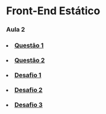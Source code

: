 # Front-End Estático

<h3>Aula 2<h3/>
<Il>
<li><a href = "https://mosilva.github.io/FrontEndEstatico/Exercicio/2/questao1.html"> Questão 1<a/></li>
<br/>
<li><a href = "https://mosilva.github.io/FrontEndEstatico/Exercicio/2/questao2"> Questão 2<a/></li>
<br/>
<li><a href = "https://mosilva.github.io/FrontEndEstatico/Desafio/2/Desafio1/Desafio1"> Desafio 1<a/></li>
<br/>
<li><a href= "https://mosilva.github.io/FrontEndEstatico/Desafio/2/Desafio2/Desafio2"> Desafio 2<a/></li>
<br/>
<li><a href = "https://mosilva.github.io/FrontEndEstatico/Desafio/2/Desafio3/Desafio3"> Desafio 3<a/></li>
</Il>

